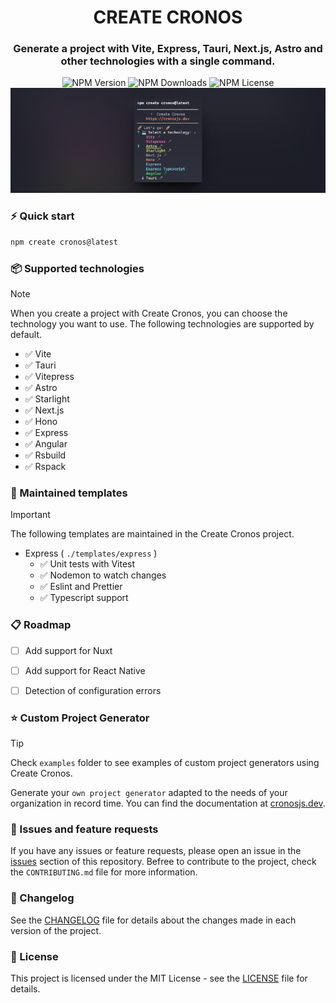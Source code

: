 <div align="center">
  
# **CREATE CRONOS**

### Generate a project with Vite, Express, Tauri, Next.js, Astro and other technologies with a single command.

<div align="center">
  
<div>

<img alt="NPM Version" src="https://img.shields.io/npm/v/create-cronos?color=cyan&label=Create%20Cronos&style=for-the-badge">

<img alt="NPM Downloads" src="https://img.shields.io/npm/dt/create-cronos?color=cyan&label=Create%20Cronos&style=for-the-badge">

<img alt="NPM License" src="https://img.shields.io/npm/l/create-cronos?color=cyan&label=Create%20Cronos&style=for-the-badge">

</div>

<img alt="Create Cronos" src="https://github.com/cronosjs-labs/create-cronos/blob/01363041973bdb16a40b86c89d4514cdafcf34b0/example.png?raw=true" />
</div>

</div>

### ⚡ Quick start

```bash
npm create cronos@latest
```

### 📦 Supported technologies

> [!NOTE]
> When you create a project with Create Cronos, you can choose the technology you want to use. The following technologies are supported by default.

- ✅ Vite
- ✅ Tauri
- ✅ Vitepress
- ✅ Astro
- ✅ Starlight
- ✅ Next.js
- ✅ Hono
- ✅ Express
- ✅ Angular
- ✅ Rsbuild
- ✅ Rspack

### 🚀 Maintained templates

> [!IMPORTANT]
> The following templates are maintained in the Create Cronos project.

- Express ( `./templates/express` )
  - ✅ Unit tests with Vitest
  - ✅ Nodemon to watch changes
  - ✅ Eslint and Prettier
  - ✅ Typescript support

### 📋 Roadmap

- [ ] Add support for Nuxt
- [ ] Add support for React Native
- [ ] Detection of configuration errors


### ⭐ Custom Project Generator

> [!TIP]
> Check `examples` folder to see examples of custom project generators using Create Cronos.

Generate your `own project generator` adapted to the needs of your organization in record time. You can find the documentation at [cronosjs.dev](https://cronosjs.dev/).

### 🚧 Issues and feature requests

If you have any issues or feature requests, please open an issue in the [issues](https://github.com/cronosjs-labs/create-cronos/issues) section of this repository. Befree to contribute to the project, check the `CONTRIBUTING.md` file for more information.

### 📜 Changelog

See the [CHANGELOG](CHANGELOG.md) file for details about the changes made in each version of the project.

### 📄 License

This project is licensed under the MIT License - see the [LICENSE](LICENSE) file for details.
